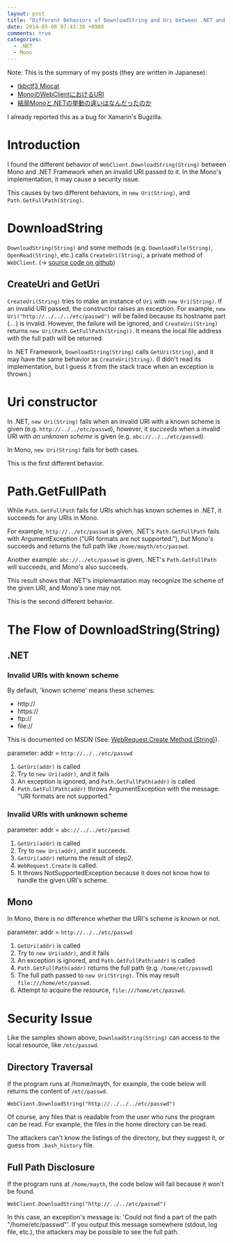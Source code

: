 ```yaml
---
layout: post
title: "Different Behaviors of DownloadString and Uri between .NET and Mono"
date: 2014-05-08 07:43:38 +0900
comments: true
categories: 
  - .NET
  - Mono
---
```


Note: This is the summary of my posts (they are written in Japanese):

* [tkbctf3 Miocat](http://tech.aquarite.info/blog/2014/05/07/tkbctf3-miocat/)
* [MonoのWebClientにおけるURI](http://tech.aquarite.info/blog/2014/05/07/uri-parsing-in-webclient/)
* [結局Monoと.NETの挙動の違いはなんだったのか](http://tech.aquarite.info/blog/2014/05/08/download-string-in-mono-and-dotnet-framework/)

I already reported this as a bug for Xamarin's Bugzilla.

# Introduction

I found the different behavior of `WebClient.DownloadString(String)` between Mono and .NET Framework when an invalid URI passed to it. In the Mono's implementation, it may cause a security issue.

This causes by two different behaviors, in `new Uri(String)`, and `Path.GetFullPath(String)`.

# DownloadString

`DownloadString(String)` and some methods (e.g. `DownloadFile(String)`, `OpenRead(String)`, etc.) calls `CreateUri(String)`, a private method of `WebClient`. (-> [source code on github](https://github.com/mono/mono/blob/master/mcs/class/System/System.Net/WebClient.cs#L798))

## CreateUri and GetUri

`CreateUri(String)` tries to make an instance of `Uri` with `new Uri(String)`. If an invalid URI passed, the constructor raises an exception. For example, `new Uri("http://../../../etc/passwd")` will be failed because its hostname part (`..`) is invalid. However, the failure will be ignored, and `CreateUri(String)` returns `new Uri(Path.GetFullPath(String))`. It means the local file address with the full path will be returned.

In .NET Framework, `DownloadString(String)` calls `GetUri(String)`, and it may have the same behavior as `CreateUri(String)`. (I didn't read its implementation, but I guess it from the stack trace when an exception is thrown.)

# Uri constructor

In .NET, `new Uri(String)` fails when an invalid URI with a known scheme is given (e.g. `http://../../etc/passwd`), however, it *succeeds* when a invalid URI with *an unknown scheme* is given (e.g. `abc://../../etc/passwd`).

In Mono, `new Uri(String)` fails for both cases.

This is the first different behavior.

# Path.GetFullPath

While `Path.GetFullPath` fails for URIs which has known schemes in .NET, it succeeds for any URIs in Mono.

For example, `http://../etc/passwd` is given, .NET's `Path.GetFullPath` fails with ArgumentException ("URI formats are not supported."), but Mono's succeeds and returns the full path like `/home/mayth/etc/passwd`.

Another example: `abc://../etc/passwd` is given, .NET's `Path.GetFullPath` will succeeds, and Mono's also succeeds.

This result shows that .NET's implemantation may recognize the scheme of the given URI, and Mono's one may not.

This is the second different behavior.

# The Flow of DownloadString(String)

## .NET

### Invalid URIs with known scheme

By default, 'known scheme' means these schemes:

* http://
* https://
* ftp://
* file://

This is documented on MSDN (See: [WebRequest.Create Method (String)](http://msdn.microsoft.com/en-us/library/bw00b1dc.aspx)).

parameter: addr = `http://../../etc/passwd`

1. `GetUri(addr)` is called
2. Try to `new Uri(addr)`, and it fails
3. An exception is ignored, and `Path.GetFullPath(addr)` is called
4. `Path.GetFullPath(addr)` throws ArgumentException with the message: "URI formats are not supported."

### Invalid URIs with unknown scheme

parameter: addr = `abc://../../etc/passwd`

1. `GetUri(addr)` is called
2. Try to `new Uri(addr)`, and it succeeds.
3. `GetUri(addr)` returns the result of step2.
4. `WebRequest.Create` is called.
5. It throws NotSupportedException because it does not know how to handle the given URI's scheme.

## Mono

In Mono, there is no difference whether the URI's scheme is known or not.

parameter: addr = `http://../../etc/passwd`

1. `GetUri(addr)` is called
2. Try to `new Uri(addr)`, and it fails
3. An exception is ignored, and `Path.GetFullPath(addr)` is called
4. `Path.GetFullPath(addr)` returns the full path (e.g. `/home/etc/passwd`)
5. The full path passed to `new Uri(String)`. This may result `file:///home/etc/passwd`.
6. Attempt to acquire the resource, `file:///home/etc/passwd`.

# Security Issue

Like the samples shown above, `DownloadString(String)` can access to the local resource, like `/etc/passwd`.

## Directory Traversal

If the program runs at /home/mayth, for example, the code below will returns the content of `/etc/passwd`.

```
WebClient.DownloadString("http://../../../etc/passwd")
```

Of course, any files that is readable from the user who runs the program can be read. For example, the files in the home directory can be read.

The attackers can't know the listings of the directory, but they suggest it, or guess from `.bash_history` file.

## Full Path Disclosure

If the program runs at `/home/mayth`, the code below will fail because it won't be found.

```
WebClient.DownloadString("http://../../etc/passwd")
```

In this case, an exception's message is: 'Could not find a part of the path "/home/etc/passwd"'. If you output this message somewhere (stdout, log file, etc.), the attackers may be possible to see the full path.